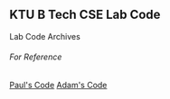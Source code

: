 ## KTU B Tech CSE Lab Code
Lab Code Archives

###### For Reference
   [Paul's Code](https://github.com/PaulThomas20002/S3-OBJECT-ORIENTED-PROGRAMMING-LAB-IN-JAVA)
   [Adam's Code](https://github.com/adamsyy/s3.dslab)
